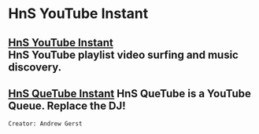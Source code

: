 HnS YouTube Instant
========

[HnS YouTube Instant](http://hnsyoutube.webs.com/)  
HnS YouTube playlist video surfing and music discovery.
-------------------------------  

[HnS QueTube Instant](http://hnsyoutube.webs.com/quetube.html) 
HnS QueTube is a YouTube Queue. Replace the DJ!
-------------------------------  

`Creator: Andrew Gerst`